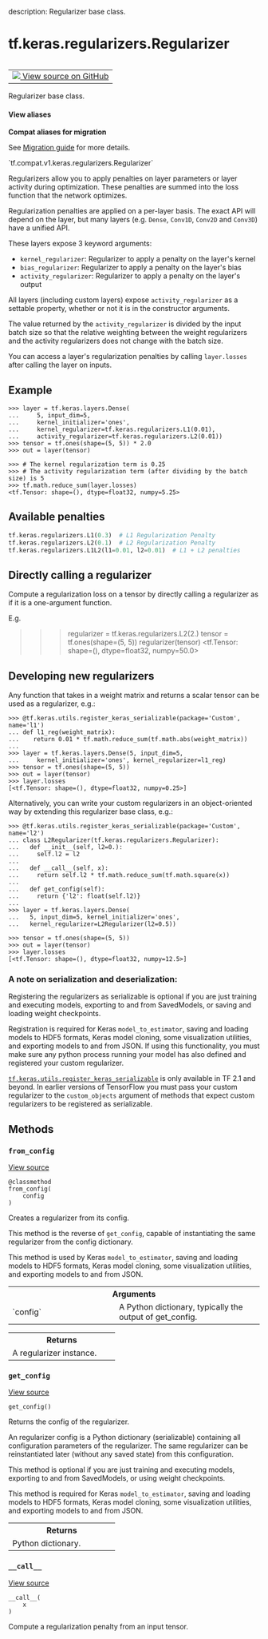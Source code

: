 description: Regularizer base class.

<div itemscope itemtype="http://developers.google.com/ReferenceObject">
<meta itemprop="name" content="tf.keras.regularizers.Regularizer" />
<meta itemprop="path" content="Stable" />
<meta itemprop="property" content="__call__"/>
<meta itemprop="property" content="from_config"/>
<meta itemprop="property" content="get_config"/>
</div>

# tf.keras.regularizers.Regularizer

<!-- Insert buttons and diff -->

<table class="tfo-notebook-buttons tfo-api nocontent" align="left">
<td>
  <a target="_blank" href="https://github.com/tensorflow/tensorflow/blob/r2.4/tensorflow/python/keras/regularizers.py#L51-L212">
    <img src="https://www.tensorflow.org/images/GitHub-Mark-32px.png" />
    View source on GitHub
  </a>
</td>
</table>



Regularizer base class.

<section class="expandable">
  <h4 class="showalways">View aliases</h4>
  <p>
<b>Compat aliases for migration</b>
<p>See
<a href="https://www.tensorflow.org/guide/migrate">Migration guide</a> for
more details.</p>
<p>`tf.compat.v1.keras.regularizers.Regularizer`</p>
</p>
</section>

<!-- Placeholder for "Used in" -->

Regularizers allow you to apply penalties on layer parameters or layer
activity during optimization. These penalties are summed into the loss
function that the network optimizes.

Regularization penalties are applied on a per-layer basis. The exact API will
depend on the layer, but many layers (e.g. `Dense`, `Conv1D`, `Conv2D` and
`Conv3D`) have a unified API.

These layers expose 3 keyword arguments:

- `kernel_regularizer`: Regularizer to apply a penalty on the layer's kernel
- `bias_regularizer`: Regularizer to apply a penalty on the layer's bias
- `activity_regularizer`: Regularizer to apply a penalty on the layer's output

All layers (including custom layers) expose `activity_regularizer` as a
settable property, whether or not it is in the constructor arguments.

The value returned by the `activity_regularizer` is divided by the input
batch size so that the relative weighting between the weight regularizers and
the activity regularizers does not change with the batch size.

You can access a layer's regularization penalties by calling `layer.losses`
after calling the layer on inputs.

## Example

```
>>> layer = tf.keras.layers.Dense(
...     5, input_dim=5,
...     kernel_initializer='ones',
...     kernel_regularizer=tf.keras.regularizers.L1(0.01),
...     activity_regularizer=tf.keras.regularizers.L2(0.01))
>>> tensor = tf.ones(shape=(5, 5)) * 2.0
>>> out = layer(tensor)
```

```
>>> # The kernel regularization term is 0.25
>>> # The activity regularization term (after dividing by the batch size) is 5
>>> tf.math.reduce_sum(layer.losses)
<tf.Tensor: shape=(), dtype=float32, numpy=5.25>
```

## Available penalties

```python
tf.keras.regularizers.L1(0.3)  # L1 Regularization Penalty
tf.keras.regularizers.L2(0.1)  # L2 Regularization Penalty
tf.keras.regularizers.L1L2(l1=0.01, l2=0.01)  # L1 + L2 penalties
```

## Directly calling a regularizer

Compute a regularization loss on a tensor by directly calling a regularizer
as if it is a one-argument function.

E.g.
>>> regularizer = tf.keras.regularizers.L2(2.)
>>> tensor = tf.ones(shape=(5, 5))
>>> regularizer(tensor)
<tf.Tensor: shape=(), dtype=float32, numpy=50.0>


## Developing new regularizers

Any function that takes in a weight matrix and returns a scalar
tensor can be used as a regularizer, e.g.:

```
>>> @tf.keras.utils.register_keras_serializable(package='Custom', name='l1')
... def l1_reg(weight_matrix):
...    return 0.01 * tf.math.reduce_sum(tf.math.abs(weight_matrix))
...
>>> layer = tf.keras.layers.Dense(5, input_dim=5,
...     kernel_initializer='ones', kernel_regularizer=l1_reg)
>>> tensor = tf.ones(shape=(5, 5))
>>> out = layer(tensor)
>>> layer.losses
[<tf.Tensor: shape=(), dtype=float32, numpy=0.25>]
```

Alternatively, you can write your custom regularizers in an
object-oriented way by extending this regularizer base class, e.g.:

```
>>> @tf.keras.utils.register_keras_serializable(package='Custom', name='l2')
... class L2Regularizer(tf.keras.regularizers.Regularizer):
...   def __init__(self, l2=0.):  
...     self.l2 = l2
...
...   def __call__(self, x):
...     return self.l2 * tf.math.reduce_sum(tf.math.square(x))
...
...   def get_config(self):
...     return {'l2': float(self.l2)}
...
>>> layer = tf.keras.layers.Dense(
...   5, input_dim=5, kernel_initializer='ones',
...   kernel_regularizer=L2Regularizer(l2=0.5))
```

```
>>> tensor = tf.ones(shape=(5, 5))
>>> out = layer(tensor)
>>> layer.losses
[<tf.Tensor: shape=(), dtype=float32, numpy=12.5>]
```

### A note on serialization and deserialization:

Registering the regularizers as serializable is optional if you are just
training and executing models, exporting to and from SavedModels, or saving
and loading weight checkpoints.

Registration is required for Keras `model_to_estimator`, saving and
loading models to HDF5 formats, Keras model cloning, some visualization
utilities, and exporting models to and from JSON. If using this functionality,
you must make sure any python process running your model has also defined
and registered your custom regularizer.

<a href="../../../tf/keras/utils/register_keras_serializable.md"><code>tf.keras.utils.register_keras_serializable</code></a> is only available in TF 2.1 and
beyond. In earlier versions of TensorFlow you must pass your custom
regularizer to the `custom_objects` argument of methods that expect custom
regularizers to be registered as serializable.

## Methods

<h3 id="from_config"><code>from_config</code></h3>

<a target="_blank" href="https://github.com/tensorflow/tensorflow/blob/r2.4/tensorflow/python/keras/regularizers.py#L174-L192">View source</a>

<pre class="devsite-click-to-copy prettyprint lang-py tfo-signature-link">
<code>@classmethod</code>
<code>from_config(
    config
)
</code></pre>

Creates a regularizer from its config.

This method is the reverse of `get_config`,
capable of instantiating the same regularizer from the config
dictionary.

This method is used by Keras `model_to_estimator`, saving and
loading models to HDF5 formats, Keras model cloning, some visualization
utilities, and exporting models to and from JSON.

<!-- Tabular view -->
 <table class="responsive fixed orange">
<colgroup><col width="214px"><col></colgroup>
<tr><th colspan="2">Arguments</th></tr>

<tr>
<td>
`config`
</td>
<td>
A Python dictionary, typically the output of get_config.
</td>
</tr>
</table>



<!-- Tabular view -->
 <table class="responsive fixed orange">
<colgroup><col width="214px"><col></colgroup>
<tr><th colspan="2">Returns</th></tr>
<tr class="alt">
<td colspan="2">
A regularizer instance.
</td>
</tr>

</table>



<h3 id="get_config"><code>get_config</code></h3>

<a target="_blank" href="https://github.com/tensorflow/tensorflow/blob/r2.4/tensorflow/python/keras/regularizers.py#L194-L212">View source</a>

<pre class="devsite-click-to-copy prettyprint lang-py tfo-signature-link">
<code>get_config()
</code></pre>

Returns the config of the regularizer.

An regularizer config is a Python dictionary (serializable)
containing all configuration parameters of the regularizer.
The same regularizer can be reinstantiated later
(without any saved state) from this configuration.

This method is optional if you are just training and executing models,
exporting to and from SavedModels, or using weight checkpoints.

This method is required for Keras `model_to_estimator`, saving and
loading models to HDF5 formats, Keras model cloning, some visualization
utilities, and exporting models to and from JSON.

<!-- Tabular view -->
 <table class="responsive fixed orange">
<colgroup><col width="214px"><col></colgroup>
<tr><th colspan="2">Returns</th></tr>
<tr class="alt">
<td colspan="2">
Python dictionary.
</td>
</tr>

</table>



<h3 id="__call__"><code>__call__</code></h3>

<a target="_blank" href="https://github.com/tensorflow/tensorflow/blob/r2.4/tensorflow/python/keras/regularizers.py#L170-L172">View source</a>

<pre class="devsite-click-to-copy prettyprint lang-py tfo-signature-link">
<code>__call__(
    x
)
</code></pre>

Compute a regularization penalty from an input tensor.




